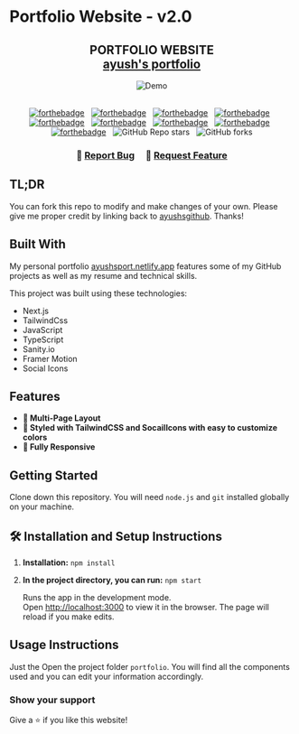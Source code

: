 # Portfolio Website - v2.0
<h2 align="center">PORTFOLIO WEBSITE <br/>
  <a href="https://ayushsport.netlify.app/" target="_blank">ayush's portfolio</a>
</h2>
<div align="center">
  <img alt="Demo" src="./Images/readme-img1.png" />
</div>

<br/>

<center>

[![forthebadge](https://forthebadge.com/images/badges/built-with-love.svg)](https://forthebadge.com) &nbsp;
[![forthebadge](https://forthebadge.com/images/badges/made-with-next-13.svg)](https://forthebadge.com) &nbsp;
[![forthebadge](https://forthebadge.com/images/badges/uses-html.svg)](https://forthebadge.com) &nbsp;
[![forthebadge](https://forthebadge.com/images/badges/uses-css.svg)](https://forthebadge.com) &nbsp;
[![forthebadge](https://forthebadge.com/images/badges/uses-js.svg)](https://forthebadge.com) &nbsp;
[![forthebadge](https://forthebadge.com/images/badges/uses-git.svg)](https://forthebadge.com) &nbsp;
[![forthebadge](https://forthebadge.com/images/badges/made-with-typescript.svg)](https://forthebadge.com) &nbsp;
[![forthebadge](https://forthebadge.com/images/badges/open-source.svg)](https://forthebadge.com) &nbsp;
[![forthebadge](https://forthebadge.com/images/badges/works-on-my-machine.svg)](https://forthebadge.com) &nbsp;
![GitHub Repo stars](https://img.shields.io/github/stars/YOUR_GITHUB_USERNAME/YOUR_REPO_NAME?color=red&logo=github&style=for-the-badge) &nbsp;
![GitHub forks](https://img.shields.io/github/forks/YOUR_GITHUB_USERNAME/YOUR_REPO_NAME?color=red&logo=github&style=for-the-badge)

</center>

<h3 align="center">
    🔹
    <a href="https://github.com/ayushsgithub/portfolio/issues">Report Bug</a> &nbsp; &nbsp;
    🔹
    <a href="https://github.com/ayushsgithub/portfolio/issues">Request Feature</a>
</h3>

## TL;DR

You can fork this repo to modify and make changes of your own. Please give me proper credit by linking back to [ayushsgithub](https://github.com/ayushsgithub/portfolio). Thanks!

## Built With

My personal portfolio [ayushsport.netlify.app](https://ayushsport.netlify.app/) features some of my GitHub projects as well as my resume and technical skills.

This project was built using these technologies:

- Next.js
- TailwindCss
- JavaScript
- TypeScript
- Sanity.io
- Framer Motion
- Social Icons

## Features

- **📖 Multi-Page Layout**
- **🎨 Styled with TailwindCSS and SocailIcons with easy to customize colors**
- **📱 Fully Responsive**

## Getting Started

Clone down this repository. You will need `node.js` and `git` installed globally on your machine.

## 🛠 Installation and Setup Instructions

1. **Installation:** `npm install`
2. **In the project directory, you can run:** `npm start`

   Runs the app in the development mode.\
   Open [http://localhost:3000](http://localhost:3000) to view it in the browser. The page will reload if you make edits.

## Usage Instructions

Just the Open the project folder ```portfolio```. You will find all the components used and you can edit your information accordingly.

### Show your support

Give a ⭐ if you like this website!